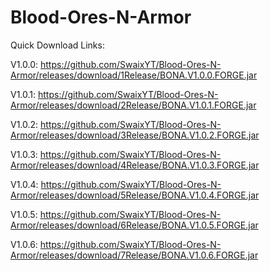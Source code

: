 # Blood-Ores-N-Armor
Quick Download Links:

V1.0.0: https://github.com/SwaixYT/Blood-Ores-N-Armor/releases/download/1Release/BONA.V1.0.0.FORGE.jar

V1.0.1: https://github.com/SwaixYT/Blood-Ores-N-Armor/releases/download/2Release/BONA.V1.0.1.FORGE.jar

V1.0.2: https://github.com/SwaixYT/Blood-Ores-N-Armor/releases/download/3Release/BONA.V1.0.2.FORGE.jar

V1.0.3: https://github.com/SwaixYT/Blood-Ores-N-Armor/releases/download/4Release/BONA.V1.0.3.FORGE.jar

V1.0.4: https://github.com/SwaixYT/Blood-Ores-N-Armor/releases/download/5Release/BONA.V1.0.4.FORGE.jar

V1.0.5: https://github.com/SwaixYT/Blood-Ores-N-Armor/releases/download/6Release/BONA.V1.0.5.FORGE.jar

V1.0.6: https://github.com/SwaixYT/Blood-Ores-N-Armor/releases/download/7Release/BONA.V1.0.6.FORGE.jar
